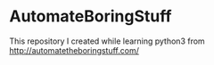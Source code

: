 # AutomateBoringStuff
This repository I created while learning python3 from http://automatetheboringstuff.com/ 
